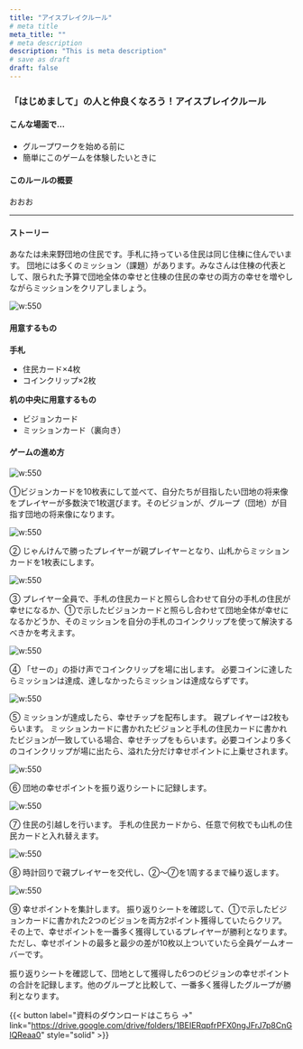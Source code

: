 ```yaml
---
title: "アイスブレイクルール"
# meta title
meta_title: ""
# meta description
description: "This is meta description"
# save as draft
draft: false
---
```


### <div class="text-green-500" >「はじめまして」の人と仲良くなろう！アイスブレイクルール<div/>

#### こんな場面で…
- グループワークを始める前に
- 簡単にこのゲームを体験したいときに

#### このルールの概要
おおお

<hr>  

#### ストーリー
あなたは未来野団地の住民です。手札に持っている住民は同じ住棟に住んでいます。
団地には多くのミッション（課題）があります。みなさんは住棟の代表として、限られた予算で団地全体の幸せと住棟の住民の幸せの両方の幸せを増やしながらミッションをクリアしましょう。

![w:550](./images/noimage.png)  

#### 用意するもの
**手札**
- 住民カード×4枚
- コインクリップ×2枚

**机の中央に用意するもの**
- ビジョンカード
- ミッションカード（裏向き）

#### ゲームの進め方


![w:550](./images/noimage.png)  

①ビジョンカードを10枚表にして並べて、自分たちが目指したい団地の将来像をプレイヤーが多数決で1枚選びます。そのビジョンが、グループ（団地）が目指す団地の将来像になります。

![w:550](./images/noimage.png)  

②
じゃんけんで勝ったプレイヤーが親プレイヤーとなり、山札からミッションカードを1枚表にします。
 
![w:550](./images/noimage.png)  

③
プレイヤー全員で、手札の住民カードと照らし合わせて自分の手札の住民が幸せになるか、①で示したビジョンカードと照らし合わせて団地全体が幸せになるかどうか、そのミッションを自分の手札のコインクリップを使って解決するべきかを考えます。

![w:550](./images/noimage.png)  

④
「せーの」の掛け声でコインクリップを場に出します。
必要コインに達したらミッションは達成、達しなかったらミッションは達成ならずです。

![w:550](./images/noimage.png)  

⑤
ミッションが達成したら、幸せチップを配布します。
親プレイヤーは2枚もらいます。
ミッションカードに書かれたビジョンと手札の住民カードに書かれたビジョンが一致している場合、幸せチップをもらいます。必要コインより多くのコインクリップが場に出たら、溢れた分だけ幸せポイントに上乗せされます。

![w:550](./images/noimage.png)  

⑥
団地の幸せポイントを振り返りシートに記録します。

![w:550](./images/noimage.png)  
 
⑦
住民の引越しを行います。
手札の住民カードから、任意で何枚でも山札の住民カードと入れ替えます。

![w:550](./images/noimage.png)  

⑧
時計回りで親プレイヤーを交代し、②〜⑦を1周するまで繰り返します。

![w:550](./images/noimage.png)  

⑨
幸せポイントを集計します。
振り返りシートを確認して、①で示したビジョンカードに書かれた2つのビジョンを両方2ポイント獲得していたらクリア。
その上で、幸せポイントを一番多く獲得しているプレイヤーが勝利となります。
ただし、幸せポイントの最多と最少の差が10枚以上ついていたら全員ゲームオーバーです。
 
振り返りシートを確認して、団地として獲得した6つのビジョンの幸せポイントの合計を記録します。他のグループと比較して、一番多く獲得したグループが勝利となります。

{{< button label="資料のダウンロードはこちら →" link="https://drive.google.com/drive/folders/1BEIERqpfrPFX0ngJFrJ7p8CnGlQReaa0" style="solid" >}}

